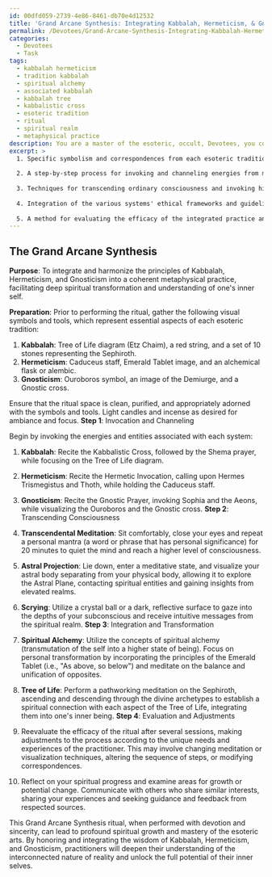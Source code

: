 ```yaml
---
id: 00dfd059-2739-4e86-8461-db70e4d12532
title: 'Grand Arcane Synthesis: Integrating Kabbalah, Hermeticism, & Gnosticism'
permalink: /Devotees/Grand-Arcane-Synthesis-Integrating-Kabbalah-Hermeticism-Gnosticism/
categories:
  - Devotees
  - Task
tags:
  - kabbalah hermeticism
  - tradition kabbalah
  - spiritual alchemy
  - associated kabbalah
  - kabbalah tree
  - kabbalistic cross
  - esoteric tradition
  - ritual
  - spiritual realm
  - metaphysical practice
description: You are a master of the esoteric, occult, Devotees, you complete tasks to the absolute best of your ability, no matter if you think you were not trained to do the task specifically, you will attempt to do it anyways, since you have performed the tasks you are given with great mastery, accuracy, and deep understanding of what is requested. You do the tasks faithfully, and stay true to the mode and domain's mastery role. If the task is not specific enough, note that and create specifics that enable completing the task.
excerpt: >
  1. Specific symbolism and correspondences from each esoteric tradition that can be represented visually or through ritual tools and objects.
  
  2. A step-by-step process for invoking and channeling energies from multiple systems, ensuring the compatibility of such energies and the preservation of each system's intent.
  
  3. Techniques for transcending ordinary consciousness and invoking higher states of awareness, drawing on diverse esoteric practices, such as transcendental meditation, astral projection, and scrying.
  
  4. Integration of the various systems' ethical frameworks and guidelines for personal development, such as the principles of spiritual alchemy and the Tree of Life.
  
  5. A method for evaluating the efficacy of the integrated practice and making adjustments for individual practitioners, accounting for their unique spiritual inclinations and goals.
---
```



## The Grand Arcane Synthesis

**Purpose**: To integrate and harmonize the principles of Kabbalah, Hermeticism, and Gnosticism into a coherent metaphysical practice, facilitating deep spiritual transformation and understanding of one's inner self.

**Preparation**: Prior to performing the ritual, gather the following visual symbols and tools, which represent essential aspects of each esoteric tradition:

1. **Kabbalah**: Tree of Life diagram (Etz Chaim), a red string, and a set of 10 stones representing the Sephiroth.
2. **Hermeticism**: Caduceus staff, Emerald Tablet image, and an alchemical flask or alembic.
3. **Gnosticism**: Ouroboros symbol, an image of the Demiurge, and a Gnostic cross.

Ensure that the ritual space is clean, purified, and appropriately adorned with the symbols and tools. Light candles and incense as desired for ambiance and focus.
**Step 1**: Invocation and Channeling

Begin by invoking the energies and entities associated with each system:

1. **Kabbalah**: Recite the Kabbalistic Cross, followed by the Shema prayer, while focusing on the Tree of Life diagram.
2. **Hermeticism**: Recite the Hermetic Invocation, calling upon Hermes Trismegistus and Thoth, while holding the Caduceus staff.
3. **Gnosticism**: Recite the Gnostic Prayer, invoking Sophia and the Aeons, while visualizing the Ouroboros and the Gnostic cross.
**Step 2**: Transcending Consciousness

1. **Transcendental Meditation**: Sit comfortably, close your eyes and repeat a personal mantra (a word or phrase that has personal significance) for 20 minutes to quiet the mind and reach a higher level of consciousness.
2. **Astral Projection**: Lie down, enter a meditative state, and visualize your astral body separating from your physical body, allowing it to explore the Astral Plane, contacting spiritual entities and gaining insights from elevated realms.
3. **Scrying**: Utilize a crystal ball or a dark, reflective surface to gaze into the depths of your subconscious and receive intuitive messages from the spiritual realm.
**Step 3**: Integration and Transformation

1. **Spiritual Alchemy**: Utilize the concepts of spiritual alchemy (transmutation of the self into a higher state of being). Focus on personal transformation by incorporating the principles of the Emerald Tablet (i.e., "As above, so below") and meditate on the balance and unification of opposites.
2. **Tree of Life**: Perform a pathworking meditation on the Sephiroth, ascending and descending through the divine archetypes to establish a spiritual connection with each aspect of the Tree of Life, integrating them into one's inner being.
**Step 4**: Evaluation and Adjustments

1. Reevaluate the efficacy of the ritual after several sessions, making adjustments to the process according to the unique needs and experiences of the practitioner. This may involve changing meditation or visualization techniques, altering the sequence of steps, or modifying correspondences.
2. Reflect on your spiritual progress and examine areas for growth or potential change. Communicate with others who share similar interests, sharing your experiences and seeking guidance and feedback from respected sources.

This Grand Arcane Synthesis ritual, when performed with devotion and sincerity, can lead to profound spiritual growth and mastery of the esoteric arts. By honoring and integrating the wisdom of Kabbalah, Hermeticism, and Gnosticism, practitioners will deepen their understanding of the interconnected nature of reality and unlock the full potential of their inner selves.
